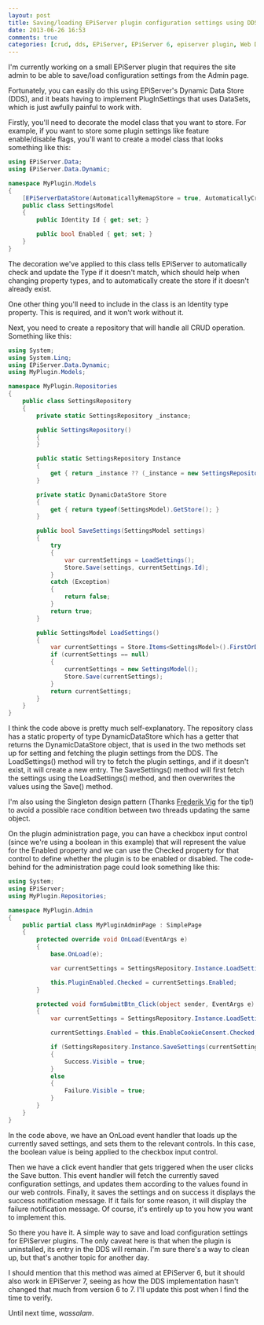 ```yaml
---
layout: post
title: Saving/loading EPiServer plugin configuration settings using DDS
date: 2013-06-26 16:53
comments: true
categories: [crud, dds, EPiServer, EPiServer 6, episerver plugin, Web Development]
---
```

I'm currently working on a small EPiServer plugin that requires the site admin to be able to save/load configuration settings from the Admin page.

Fortunately, you can easily do this using EPiServer's Dynamic Data Store (DDS), and it beats having to implement PlugInSettings that uses DataSets, which is just awfully painful to work with.

<!--more-->

Firstly, you'll need to decorate the model class that you want to store. For example, if you want to store some plugin settings like feature enable/disable flags, you'll want to create a model class that looks something like this:

```csharp
using EPiServer.Data;
using EPiServer.Data.Dynamic;

namespace MyPlugin.Models
{
    [EPiServerDataStore(AutomaticallyRemapStore = true, AutomaticallyCreateStore = true)]
    public class SettingsModel
    {
        public Identity Id { get; set; }

        public bool Enabled { get; set; }
    }
}
```

The decoration we've applied to this class tells EPiServer to automatically check and update the Type if it doesn't match, which should help when changing property types, and to automatically create the store if it doesn't already exist.

One other thing you'll need to include in the class is an Identity type property. This is required, and it won't work without it.

Next, you need to create a repository that will handle all CRUD operation. Something like this:

```csharp
using System;
using System.Linq;
using EPiServer.Data.Dynamic;
using MyPlugin.Models;

namespace MyPlugin.Repositories
{
    public class SettingsRepository
    {
        private static SettingsRepository _instance;

        public SettingsRepository()
        {
        }

        public static SettingsRepository Instance
        {
            get { return _instance ?? (_instance = new SettingsRepository()); }
        }

        private static DynamicDataStore Store
        {
            get { return typeof(SettingsModel).GetStore(); }
        }

        public bool SaveSettings(SettingsModel settings)
        {
            try
            {
                var currentSettings = LoadSettings();
                Store.Save(settings, currentSettings.Id);
            }
            catch (Exception)
            {
                return false;
            }
            return true;
        }

        public SettingsModel LoadSettings()
        {
            var currentSettings = Store.Items<SettingsModel>().FirstOrDefault();
            if (currentSettings == null)
            {
                currentSettings = new SettingsModel();
                Store.Save(currentSettings);
            }
            return currentSettings;
        }
    }
}
```

I think the code above is pretty much self-explanatory. The repository class has a static property of type DynamicDataStore which has a getter that returns the DynamicDataStore object, that is used in the two methods set up for setting and fetching the plugin settings from the DDS. The LoadSettings() method will try to fetch the plugin settings, and if it doesn't exist, it will create a new entry. The SaveSettings() method will first fetch the settings using the LoadSettings() method, and then overwrites the values using the Save() method.

I'm also using the Singleton design pattern (Thanks <a href="http://www.frederikvig.com/" target="_blank">Frederik Vig</a> for the tip!) to avoid a possible race condition between two threads updating the same object.

On the plugin administration page, you can have a checkbox input control (since we're using a boolean in this example) that will represent the value for the Enabled property and we can use the Checked property for that control to define whether the plugin is to be enabled or disabled. The code-behind for the administration page could look something like this:

```csharp
using System;
using EPiServer;
using MyPlugin.Repositories;

namespace MyPlugin.Admin
{
    public partial class MyPluginAdminPage : SimplePage
    {
        protected override void OnLoad(EventArgs e)
        {
            base.OnLoad(e);

            var currentSettings = SettingsRepository.Instance.LoadSettings();

            this.PluginEnabled.Checked = currentSettings.Enabled;
        }

        protected void formSubmitBtn_Click(object sender, EventArgs e)
        {
            var currentSettings = SettingsRepository.Instance.LoadSettings();

            currentSettings.Enabled = this.EnableCookieConsent.Checked;

            if (SettingsRepository.Instance.SaveSettings(currentSettings))
            {
                Success.Visible = true;
            }
            else
            {
                Failure.Visible = true;
            }
        }
    }
}
```

In the code above, we have an OnLoad event handler that loads up the currently saved settings, and sets them to the relevant controls. In this case, the boolean value is being applied to the checkbox input control.

Then we have a click event handler that gets triggered when the user clicks the Save button. This event handler will fetch the currently saved configuration settings, and updates them according to the values found in our web controls. Finally, it saves the settings and on success it displays the success notification message. If it fails for some reason, it will display the failure notification message. Of course, it's entirely up to you how you want to implement this.

So there you have it. A simple way to save and load configuration settings for EPiServer plugins. The only caveat here is that when the plugin is uninstalled, its entry in the DDS will remain. I'm sure there's a way to clean up, but that's another topic for another day.

I should mention that this method was aimed at EPiServer 6, but it should also work in EPiServer 7, seeing as how the DDS implementation hasn't changed that much from version 6 to 7. I'll update this post when I find the time to verify.

Until next time, <em>wassalam</em>.
